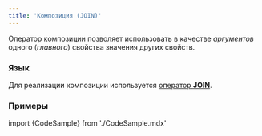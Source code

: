 ```yaml
---
title: 'Композиция (JOIN)'
---
```


Оператор композиции позволяет использовать в качестве *аргументов* одного (*главного*) свойства значения других свойств.

### Язык

Для реализации композиции используется [оператор **JOIN**](JOIN_operator.md).

### Примеры


import {CodeSample} from './CodeSample.mdx'

<CodeSample url="https://ru-documentation.lsfusion.org/sample?file=OperatorPropertySample&block=join1"/>


<CodeSample url="https://ru-documentation.lsfusion.org/sample?file=OperatorPropertySample&block=join2"/>
